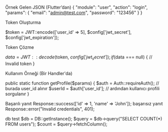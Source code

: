 Örnek Gelen JSON (Flutter’dan)
{
  "module": "user",
  "action": "login",
  "params": {
    "email": "admin@test.com",
    "password": "123456"
  }
}

Token Oluşturma

$token = JWT::encode(['user_id' => 5], $config['jwt_secret'], $config['jwt_expiration']);

Token Çözme

$data = JWT::decode($token, $config['jwt_secret']);
if ($data === null) {
    // Invalid token
}

Kullanım Örneği (Bir Handler'da)

public static function getProfile($params)
{
    $auth = Auth::requireAuth(); // burada user_id alınır
    $userId = $auth['user_id'];
    // ardından kullanıcı profili sorgulanır
}

Başarılı yanıt
Response::success(['id' => 1, 'name' => 'John']);
başarısız yanıt
Response::error("Invalid credentials", 401);


db test
$db = DB::getInstance();
$query = $db->query("SELECT COUNT(*) FROM users");
$count = $query->fetchColumn();
